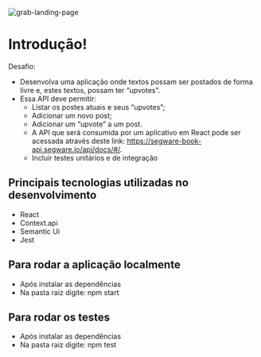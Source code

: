
![grab-landing-page](https://j.gifs.com/k2ZlME.gif)

   # Introdução!

Desafio:
  - Desenvolva uma aplicação onde textos possam ser postados de forma livre e, estes textos, possam ter “upvotes”.
  - Essa API deve permitir:
    * Listar os postes atuais e seus “upvotes”;
    * Adicionar um novo post;
    * Adicionar um “upvote” a um post.
    * A API que será consumida por um aplicativo em React pode ser acessada através deste link: https://segware-book-api.segware.io/api/docs/#/. 
    * Incluir testes unitários e de integração
   

## Principais tecnologias utilizadas no desenvolvimento 
  * React 
  * Context.api 
  * Semantic Ui
  * Jest
 
  ## Para rodar a aplicação localmente
   - Após instalar as dependências  
   - Na pasta raiz digite: npm start

  ## Para rodar os testes 
   - Após instalar as dependências  
   - Na pasta raiz digite: npm test




